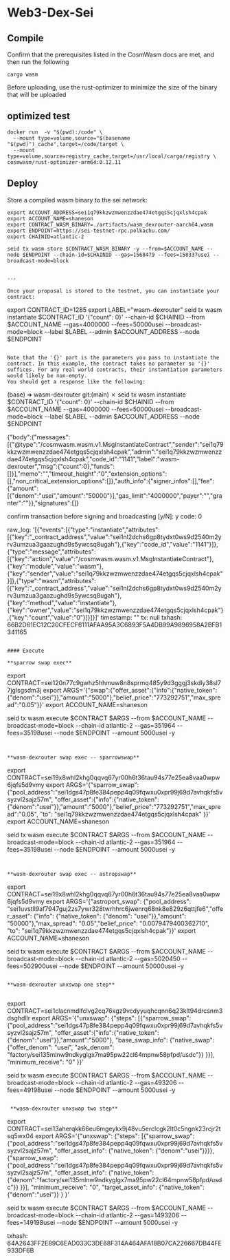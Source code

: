 # Web3-Dex-Sei

## Compile

Confirm that the prerequisites listed in the CosmWasm docs are met, and then run the following

```
cargo wasm
```

Before uploading, use the rust-optimizer to minimize the size of the binary that will be uploaded


## optimized test

```
docker run  -v "$(pwd):/code" \
  --mount type=volume,source="$(basename "$(pwd)")_cache",target=/code/target \
  --mount type=volume,source=registry_cache,target=/usr/local/cargo/registry \
cosmwasm/rust-optimizer-arm64:0.12.11
```

## Deploy

Store a compiled wasm binary to the sei network:


```
export ACCOUNT_ADDRESS=sei1q79kkzwzmwenzzdae474etgqs5cjqxlsh4cpak
export ACCOUNT_NAME=shaneson
export CONTRACT_WASM_BINARY=./artifacts/wasm_dexrouter-aarch64.wasm
export ENDPOINT=https://sei-testnet-rpc.polkachu.com/
export CHAINID=atlantic-2

seid tx wasm store $CONTRACT_WASM_BINARY -y --from=$ACCOUNT_NAME --node $ENDPOINT --chain-id=$CHAINID --gas=1568479 --fees=150337usei --broadcast-mode=block


···

Once your proposal is stored to the testnet, you can instantiate your contract:

```
export CONTRACT_ID=1285
export LABEL="wasm-dexrouter"
seid tx wasm instantiate $CONTRACT_ID '{"count": 0}' --chain-id $CHAINID --from $ACCOUNT_NAME --gas=4000000 --fees=50000usei --broadcast-mode=block --label $LABEL --admin $ACCOUNT_ADDRESS --node $ENDPOINT
```

Note that the '{}' part is the parameters you pass to instantiate the contract. In this example, the contract takes no parameter so '{}' suffices. For any real world contracts, their instantiation parameters would likely be non-empty. 
You should get a response like the following:

```
(base) ➜  wasm-dexrouter git:(main) ✗ seid tx wasm instantiate $CONTRACT_ID '{"count": 0}' --chain-id $CHAINID --from $ACCOUNT_NAME --gas=4000000 --fees=50000usei --broadcast-mode=block --label $LABEL --admin $ACCOUNT_ADDRESS --node $ENDPOINT

{"body":{"messages":[{"@type":"/cosmwasm.wasm.v1.MsgInstantiateContract","sender":"sei1q79kkzwzmwenzzdae474etgqs5cjqxlsh4cpak","admin":"sei1q79kkzwzmwenzzdae474etgqs5cjqxlsh4cpak","code_id":"1141","label":"wasm-dexrouter","msg":{"count":0},"funds":[]}],"memo":"","timeout_height":"0","extension_options":[],"non_critical_extension_options":[]},"auth_info":{"signer_infos":[],"fee":{"amount":[{"denom":"usei","amount":"50000"}],"gas_limit":"4000000","payer":"","granter":""}},"signatures":[]}

confirm transaction before signing and broadcasting [y/N]: y
code: 0

raw_log: '[{"events":[{"type":"instantiate","attributes":[{"key":"_contract_address","value":"sei1nl2dchs6gp8tydxt0ws9d2540m2yrv3umzua3gaazughd9s5ywcsq8ugah"},{"key":"code_id","value":"1141"}]},{"type":"message","attributes":[{"key":"action","value":"/cosmwasm.wasm.v1.MsgInstantiateContract"},{"key":"module","value":"wasm"},{"key":"sender","value":"sei1q79kkzwzmwenzzdae474etgqs5cjqxlsh4cpak"}]},{"type":"wasm","attributes":[{"key":"_contract_address","value":"sei1nl2dchs6gp8tydxt0ws9d2540m2yrv3umzua3gaazughd9s5ywcsq8ugah"},{"key":"method","value":"instantiate"},{"key":"owner","value":"sei1q79kkzwzmwenzzdae474etgqs5cjqxlsh4cpak"},{"key":"count","value":"0"}]}]}]'
timestamp: ""
tx: null
txhash: 66B2D61EC12C20CFECF6111AFAA95A3C6893F5A4DB99A9896958A2BFB1341165
```

#### Execute

**sparrow swap exec**

```
export CONTRACT=sei120n77c9gwhz5hhmuw8n8sprmq485y9d3gggj3skdly38sl77jglsgsdm3j
export ARGS='{"swap":{"offer_asset":{"info":{"native_token":{"denom":"usei"}},"amount":"5000"},"belief_price":"773292751","max_spread":"0.05"}}'
export ACCOUNT_NAME=shaneson

seid tx wasm execute $CONTRACT $ARGS --from $ACCOUNT_NAME --broadcast-mode=block --chain-id atlantic-2 --gas=351964 --fees=35198usei --node $ENDPOINT --amount 5000usei -y

 ```


 **wasm-dexrouter swap exec -- sparrowswap**

```
export CONTRACT=sei19x8whl2khg0qqvq67yr00h6t36tau94s77e25ea8vaa0wpw6jqfs5d9vmy
export ARGS='{"sparrow_swap":{"pool_address":"sei1dgs47p8fe384pepp4q09fqwxu0xpr99j69d7avhqkfs5vsyzvl2sajz57m", "offer_asset":{"info":{"native_token":{"denom":"usei"}},"amount":"5000"},"belief_price":"773292751","max_spread":"0.05", "to": "sei1q79kkzwzmwenzzdae474etgqs5cjqxlsh4cpak" }}'
export ACCOUNT_NAME=shaneson

seid tx wasm execute $CONTRACT $ARGS --from $ACCOUNT_NAME --broadcast-mode=block --chain-id atlantic-2 --gas=351964 --fees=35198usei --node $ENDPOINT --amount 5000usei -y

 ```


 **wasm-dexrouter swap exec -- astropswap**

```
export CONTRACT=sei19x8whl2khg0qqvq67yr00h6t36tau94s77e25ea8vaa0wpw6jqfs5d9vmy
export ARGS='{"astroport_swap": {"pool_address": "sei1uvstll9af7947guj2zs7ywr328twrhhrc6jwenrq68nk8e829z6qttjfe6","offer_asset": {"info": {"native_token": {"denom": "usei"}},"amount": "50000"},"max_spread": "0.05","belief_price": "0.0079479400362710", "to": "sei1q79kkzwzmwenzzdae474etgqs5cjqxlsh4cpak"}}'
export ACCOUNT_NAME=shaneson

seid tx wasm execute $CONTRACT $ARGS --from $ACCOUNT_NAME --broadcast-mode=block --chain-id atlantic-2 --gas=5020450 --fees=502900usei --node $ENDPOINT --amount 50000usei -y

 ```

 **wasm-dexrouter unxswap one step**
 

```
export CONTRACT=sei1clacnmdlfclvg2cq76xgz9vcdyyuqhcqnn6q23klt94drcsnm3dsghdllr
export ARGS='{"unxswap": {"steps": [{"sparrow_swap":{"pool_address":"sei1dgs47p8fe384pepp4q09fqwxu0xpr99j69d7avhqkfs5vsyzvl2sajz57m", "offer_asset":{"info":{"native_token":{"denom":"usei"}},"amount":"5000"}, "base_swap_info": {"native_swap": {"offer_denom": "usei", "ask_denom": "factory/sei135mlnw9ndkyglgx7ma95pw22cl64mpnw58pfpd/usdc"}} }}], "minimum_receive": "0" }}'

seid tx wasm execute $CONTRACT $ARGS --from $ACCOUNT_NAME --broadcast-mode=block --chain-id atlantic-2 --gas=493206 --fees=49198usei --node $ENDPOINT --amount 5000usei -y

```

 **wasm-dexrouter unxswap two step**

```
export CONTRACT=sei13aherqkk66eu6mgeykx9j48vu5erclcgk2lt0c5ngnk23rcjr2tsq5wx04
export ARGS='{"unxswap": {"steps": [{"sparrow_swap":{"pool_address":"sei1dgs47p8fe384pepp4q09fqwxu0xpr99j69d7avhqkfs5vsyzvl2sajz57m", "offer_asset_info": {"native_token":  {"denom":"usei"}}}},{"sparrow_swap":{"pool_address":"sei1dgs47p8fe384pepp4q09fqwxu0xpr99j69d7avhqkfs5vsyzvl2sajz57m", "offer_asset_info": {"native_token":{"denom":"factory/sei135mlnw9ndkyglgx7ma95pw22cl64mpnw58pfpd/usdc"}} }}], "minimum_receive": "0", "target_asset_info": {"native_token":{"denom":"usei"}} } }'

seid tx wasm execute $CONTRACT $ARGS --from $ACCOUNT_NAME --broadcast-mode=block --chain-id atlantic-2 --gas=1493206 --fees=149198usei --node $ENDPOINT --amount 5000usei -y

txhash: 64A2643FF2E89C6EAD033C3DE68F314A464AFA18B07CA226667DB44FE933DF6B
```
 